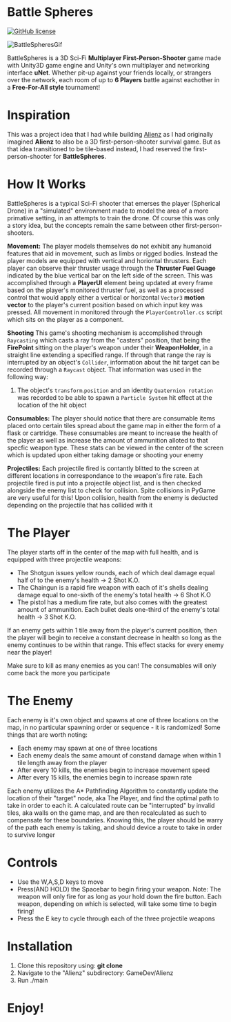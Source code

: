 # Battle Spheres
[![GitHub license](https://img.shields.io/badge/license-MIT-blue.svg)](https://raw.githubusercontent.com/amaurilopez90/GameDev/BattleSpheres/master/LICENSE)

![BattleSpheresGif](https://github.com/amaurilopez90/GameDev/blob/master/BattleSpheres/BattleSpheresGif.gif) 

BattleSpheres is a 3D Sci-Fi **Multiplayer First-Person-Shooter** game made with Unity3D game engine and Unity's own multiplayer and networking interface **uNet**. Whether pit-up against your friends locally, or strangers over the network, each room of up to **6 Players** battle against eachother in a **Free-For-All style** tournament! 

# Inspiration
This was a project idea that I had while building [Alienz](https://github.com/amaurilopez90/GameDev/tree/master/Alienz) as I had originally imagined **Alienz** to also be a 3D first-person-shooter survival game. But as that idea transitioned to be tile-based instead, I had reserved the first-person-shooter for **BattleSpheres**.  

# How It Works
BattleSpheres is a typical Sci-Fi shooter that emerses the player (Spherical Drone) in a "simulated" environment made to model the area of a more primative setting, in an attempts to train the drone. Of course this was only a story idea, but the concepts remain the same between other first-person-shooters. 

**Movement:** 
The player models themselves do not exhibit any humanoid features that aid in movement, such as limbs or rigged bodies. Instead the player models are equipped with vertical and horiontal thrusters. Each player can observe their thruster usage through the **Thruster Fuel Guage** indicated by the blue vertical bar on the left side of the screen. This was accomplished through a **PlayerUI** element being updated at every frame based on the player's monitored thruster fuel, as well as a processed control that would apply either a vertical or horizontal `Vector3` **motion vector** to the player's current position based on which input key was pressed.
All movement in monitored through the `PlayerController.cs` script which sits on the player as a component.

**Shooting**
This game's shooting mechanism is accomplished through `Raycasting` which casts a ray from the "casters" position, that being the **FirePoint** sitting on the player's weapon under their **WeaponHolder**, in a straight line extending a specified range. If through that range the ray is interrupted by an object's `Collider`, information about the hit target can be recorded through a `Raycast` object. That information was used in the following way:
  1. The object's `transform`.`position` and an identity `Quaternion rotation` was recorded to be able to spawn a `Particle System` hit effect at the location of the hit object

**Consumables:**
The player should notice that there are consumable items placed onto certain tiles spread about the game map in either the form of a flask or cartridge. These consumables are meant to increase the health of the player as well as increase the amount of ammunition alloted to that specfic weapon type. These stats can be viewed in the center of the screen which is updated upon either taking damage or shooting your enemy

**Projectiles:**
Each projectile fired is contantly blitted to the screen at different locations in correspondance to the weapon's fire rate. Each projectile fired is put into a projectile object list, and is then checked alongside the enemy list to check for collision. Spite collisions in PyGame are very useful for this! Upon collision, health from the enemy is deducted depending on the projectile that has collided with it

# The Player
The player starts off in the center of the map with full health, and is equipped with three projectile weapons:
  - The Shotgun issues yellow rounds, each of which deal damage equal half of to the enemy's health -> 2 Shot K.O.
  - The Chaingun is a rapid fire weapon with each of it's shells dealing damage equal to one-sixth of the enemy's total health -> 6 Shot K.O
  - The pistol has a medium fire rate, but also comes with the greatest amount of ammunition. Each bullet deals one-third of the enemy's total health -> 3 Shot K.O.
 
 If an enemy gets within 1 tile away from the player's current position, then the player will begin to receive a constant decrease in health so long as the enemy continues to be within that range. This effect stacks for every enemy near the player!
 
 Make sure to kill as many enemies as you can! The consumables will only come back the more you participate
 
# The Enemy
Each enemy is it's own object and spawns at one of three locations on the map, in no particular spawning order or sequence - it is randomized! Some things that are worth noting:

   - Each enemy may spawn at one of three locations
   - Each enemy deals the same amount of constand damage when within 1 tile length away from the player
   - After every 10 kills, the enemies begin to increase movement speed
   - After every 15 kills, the enemies begin to increase spawn rate
   
Each enemy utilizes the A* Pathfinding Algorithm to constantly update the location of their "target" node, aka The Player, and find the optimal path to take in order to each it. A calculated route can be "interrupted" by invalid tiles, aka walls on the game map, and are then recalculated as such to compensate for these boundaries. Knowing this, the player should be warry of the path each enemy is taking, and should device a route to take in order to survive longer

# Controls
  - Use the W,A,S,D keys to move
  - Press(AND HOLD) the Spacebar to begin firing your weapon. Note: The weapon will only fire for as long as your hold down the fire button. Each weapon, depending on which is selected, will take some time to begin firing!
  - Press the E key to cycle through each of the three projectile weapons
  
# Installation
  1. Clone this repository using: **git clone**
  2. Navigate to the "Alienz" subdirectory: GameDev/Alienz
  3. Run ./main
  
# Enjoy!
